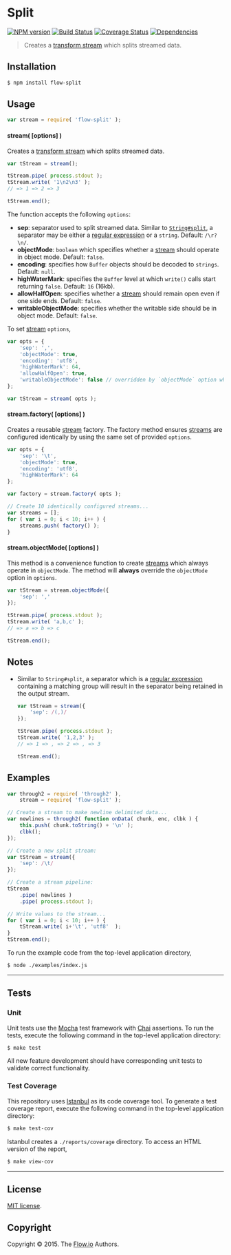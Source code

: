 Split
===
[![NPM version][npm-image]][npm-url] [![Build Status][travis-image]][travis-url] [![Coverage Status][codecov-image]][codecov-url] [![Dependencies][dependencies-image]][dependencies-url]

> Creates a [transform stream](https://nodejs.org/api/stream.html) which splits streamed data.


## Installation

``` bash
$ npm install flow-split
```


## Usage

``` javascript
var stream = require( 'flow-split' );
```

#### stream( [options] )

Creates a [transform stream](https://nodejs.org/api/stream.html) which splits streamed data.

``` javascript
var tStream = stream();

tStream.pipe( process.stdout );
tStream.write( '1\n2\n3' );
// => 1 => 2 => 3

tStream.end();
```

The function accepts the following `options`:

*	__sep__: separator used to split streamed data. Similar to [`String#split`](https://developer.mozilla.org/en-US/docs/Web/JavaScript/Reference/Global_Objects/String/split), a separator may be either a [regular expression](https://developer.mozilla.org/en-US/docs/Web/JavaScript/Guide/Regular_Expressions) or a `string`. Default: `/\r?\n/`.
*	__objectMode__: `boolean` which specifies whether a [stream](https://nodejs.org/api/stream.html) should operate in object mode. Default: `false`.
* 	__encoding__: specifies how `Buffer` objects should be decoded to `strings`. Default: `null`.
*	__highWaterMark__: specifies the `Buffer` level at which `write()` calls start returning `false`. Default: `16` (16kb).
*	__allowHalfOpen__: specifies whether a [stream](https://nodejs.org/api/stream.html) should remain open even if one side ends. Default: `false`.
*	__writableObjectMode__: specifies whether the writable side should be in object mode. Default: `false`.

To set [stream](https://nodejs.org/api/stream.html) `options`,

``` javascript
var opts = {
	'sep': ',',
	'objectMode': true,
	'encoding': 'utf8',
	'highWaterMark': 64,
	'allowHalfOpen': true,
	'writableObjectMode': false // overridden by `objectMode` option when `objectMode=true`
};

var tStream = stream( opts );
```

#### stream.factory( [options] )

Creates a reusable [stream](https://nodejs.org/api/stream.html) factory. The factory method ensures [streams](https://nodejs.org/api/stream.html) are configured identically by using the same set of provided `options`.

``` javascript
var opts = {
	'sep': '\t',
	'objectMode': true,
	'encoding': 'utf8',
	'highWaterMark': 64	
};

var factory = stream.factory( opts );

// Create 10 identically configured streams...
var streams = [];
for ( var i = 0; i < 10; i++ ) {
	streams.push( factory() );
}
```


#### stream.objectMode( [options] )

This method is a convenience function to create [streams](https://nodejs.org/api/stream.html) which always operate in `objectMode`. The method will __always__ override the `objectMode` option in `options`.

``` javascript
var tStream = stream.objectMode({
	'sep': ','
});

tStream.pipe( process.stdout );
tStream.write( 'a,b,c' );
// => a => b => c

tStream.end();
```


## Notes

*	Similar to `String#split`, a separator which is a [regular expression](https://developer.mozilla.org/en-US/docs/Web/JavaScript/Guide/Regular_Expressions) containing a matching group will result in the separator being retained in the output stream.

	``` javascript
	var tStream = stream({
		'sep': /(,)/
	});

	tStream.pipe( process.stdout );
	tStream.write( '1,2,3' );
	// => 1 => , => 2 => , => 3

	tStream.end();
	```


## Examples

``` javascript
var through2 = require( 'through2' ),
	stream = require( 'flow-split' );

// Create a stream to make newline delimited data...
var newlines = through2( function onData( chunk, enc, clbk ) {
	this.push( chunk.toString() + '\n' );
	clbk();
});

// Create a new split stream:
var tStream = stream({
	'sep': /\t/
});

// Create a stream pipeline:
tStream
	.pipe( newlines )
	.pipe( process.stdout );

// Write values to the stream...
for ( var i = 0; i < 10; i++ ) {
	tStream.write( i+'\t', 'utf8'  );
}
tStream.end();
```

To run the example code from the top-level application directory,

``` bash
$ node ./examples/index.js
```


---
## Tests

### Unit

Unit tests use the [Mocha](http://mochajs.org/) test framework with [Chai](http://chaijs.com) assertions. To run the tests, execute the following command in the top-level application directory:

``` bash
$ make test
```

All new feature development should have corresponding unit tests to validate correct functionality.


### Test Coverage

This repository uses [Istanbul](https://github.com/gotwarlost/istanbul) as its code coverage tool. To generate a test coverage report, execute the following command in the top-level application directory:

``` bash
$ make test-cov
```

Istanbul creates a `./reports/coverage` directory. To access an HTML version of the report,

``` bash
$ make view-cov
```


---
## License

[MIT license](http://opensource.org/licenses/MIT).


## Copyright

Copyright &copy; 2015. The [Flow.io](http://flow-io.com) Authors.


[npm-image]: http://img.shields.io/npm/v/flow-split.svg
[npm-url]: https://npmjs.org/package/flow-split

[travis-image]: http://img.shields.io/travis/flow-io/split/master.svg
[travis-url]: https://travis-ci.org/flow-io/split

[codecov-image]: https://img.shields.io/codecov/c/github/flow-io/split/master.svg
[codecov-url]: https://codecov.io/github/flow-io/split?branch=master

[dependencies-image]: http://img.shields.io/david/flow-io/split.svg
[dependencies-url]: https://david-dm.org/flow-io/split

[dev-dependencies-image]: http://img.shields.io/david/dev/flow-io/split.svg
[dev-dependencies-url]: https://david-dm.org/dev/flow-io/split

[github-issues-image]: http://img.shields.io/github/issues/flow-io/split.svg
[github-issues-url]: https://github.com/flow-io/split/issues
